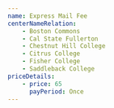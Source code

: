 ```yaml
---
name: Express Mail Fee
centerNameRelation:
    - Boston Commons
    - Cal State Fullerton
    - Chestnut Hill College
    - Citrus College
    - Fisher College
    - Saddleback College
priceDetails:
    - price: 65
      payPeriod: Once
---
```

